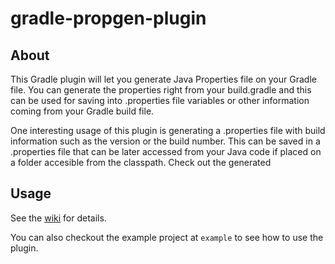 # gradle-propgen-plugin

## About

This Gradle plugin will let you generate Java Properties file on your Gradle file. You can generate the properties right from your build.gradle and this can be used for saving into .properties file variables or other information coming from your Gradle build file.

One interesting usage of this plugin is generating a .properties file with build information such as the version or the build number. This can be saved in a .properties file that can be later accessed from your Java code if placed on a folder accesible from the classpath. Check out the generated

## Usage

See the [wiki](https://github.com/danirod/gradle-propgen-plugin/wiki) for details.

You can also checkout the example project at `example` to see how to use the plugin.